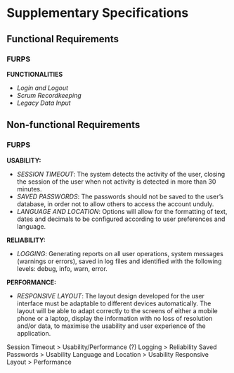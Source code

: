 # Supplementary Specifications

## **Functional Requirements**
### **FURPS**

**FUNCTIONALITIES**

- _Login and Logout_
- _Scrum Recordkeeping_
- _Legacy Data Input_ 

## **Non-functional Requirements**

### **FURPS**

**USABILITY:**
- _SESSION TIMEOUT_: The system detects the activity of the user, closing the session of the user when not activity is detected in more than 30 minutes.
- _SAVED PASSWORDS_: The passwords should not be saved to the user’s database, in order not to allow others to access the account unduly. 
- _LANGUAGE AND LOCATION_: Options will allow for the formatting of text, dates and decimals to be configured according to user preferences and language.
	
**RELIABILITY:**
- _LOGGING_: Generating reports on all user operations, system messages (warnings or errors), saved in log files and identified with the following levels: debug, info, warn, error.

**PERFORMANCE:**
- _RESPONSIVE LAYOUT_: The layout design developed for the user interface must be adaptable to different devices automatically. The layout will be able to adapt correctly to the screens of either a mobile phone or a laptop, display the information with no loss of resolution and/or data, to maximise the usability and user experience of the application.

Session Timeout > Usability/Performance (?)
Logging > Reliability 
Saved Passwords > Usability
Language and Location > Usability
Responsive Layout > Performance
